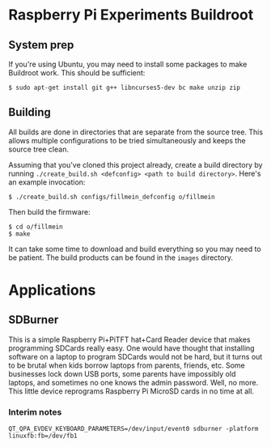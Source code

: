 # Raspberry Pi Experiments Buildroot

## System prep

If you're using Ubuntu, you may need to install some packages to make Buildroot
work. This should be sufficient:

    $ sudo apt-get install git g++ libncurses5-dev bc make unzip zip

## Building

All builds are done in directories that are separate from the source tree. This
allows multiple configurations to be tried simultaneously and keeps the source
tree clean.

Assuming that you've cloned this project already, create a build directory by
running `./create_build.sh <defconfig> <path to build directory>`. Here's an
example invocation:

    $ ./create_build.sh configs/fillmein_defconfig o/fillmein

Then build the firmware:

    $ cd o/fillmein
    $ make

It can take some time to download and build everything so you may need to be
patient. The build products can be found in the `images` directory.

# Applications

## SDBurner

This is a simple Raspberry Pi+PiTFT hat+Card Reader device that makes
programming SDCards really easy. One would have thought that installing software
on a laptop to program SDCards would not be hard, but it turns out to be brutal
when kids borrow laptops from parents, friends, etc. Some businesses lock down USB ports,
some parents have impossibly old laptops, and sometimes no one knows the admin
password. Well, no more. This little device reprograms Raspberry Pi MicroSD
cards in no time at all.

### Interim notes

    QT_QPA_EVDEV_KEYBOARD_PARAMETERS=/dev/input/event0 sdburner -platform linuxfb:fb=/dev/fb1

